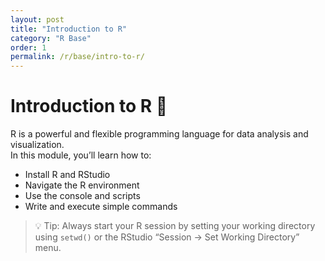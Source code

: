```yaml
---
layout: post
title: "Introduction to R"
category: "R Base"
order: 1
permalink: /r/base/intro-to-r/
---
```


# Introduction to R 🧠

R is a powerful and flexible programming language for data analysis and visualization.  
In this module, you’ll learn how to:

- Install R and RStudio  
- Navigate the R environment  
- Use the console and scripts  
- Write and execute simple commands  

> 💡 Tip: Always start your R session by setting your working directory using `setwd()` or the RStudio “Session → Set Working Directory” menu.
